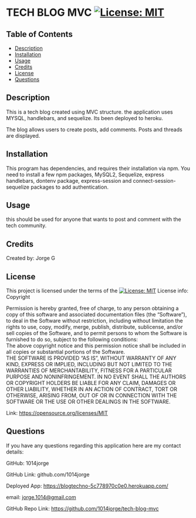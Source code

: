 # TECH BLOG MVC [![License: MIT](https://img.shields.io/badge/License-MIT-yellow.svg)](https://opensource.org/licenses/MIT)

 
## Table of Contents 
- [Description](#description)
- [Installation](#installation)
- [Usage](#usage)
- [Credits](#credits)
- [License](#license)
- [Questions](#questions)

## Description

This is a tech blog created using MVC structure. the application uses MYSQL, handlebars, and sequelize. Its been deployed to heroku.

The blog allows users to create posts, add comments. Posts and threads are displayed.

## Installation 
This program has dependencies, and requires their installation via npm. You need to install a few npm packages, MySQL2, Sequelize, express handlebars, dontenv package, express-session and connect-session-sequelize packages to add authentication.


## Usage

 this should be used for anyone that wants to post and comment with the tech community.

## Credits

Created by: Jorge G



## License 
This project is licensed under the terms of the
[![License: MIT](https://img.shields.io/badge/License-MIT-yellow.svg)](https://opensource.org/licenses/MIT)
License info: Copyright <YEAR> <COPYRIGHT HOLDER>

  Permission is hereby granted, free of charge, to any person obtaining a copy of this software and associated documentation files (the “Software”),
  to deal in the Software without restriction, including without limitation the rights to 
  use, copy, modify, merge, publish, distribute, sublicense, and/or sell copies of the Software, 
  and to permit persons to whom the Software is furnished to do so, subject to the following conditions:  
  The above copyright notice and this permission notice shall be included in all copies or substantial portions of the Software.  
  THE SOFTWARE IS PROVIDED “AS IS”, WITHOUT WARRANTY OF ANY KIND, EXPRESS OR IMPLIED, INCLUDING BUT NOT LIMITED TO THE WARRANTIES OF MERCHANTABILITY, FITNESS FOR A PARTICULAR PURPOSE AND NONINFRINGEMENT.
   IN NO EVENT SHALL THE AUTHORS OR COPYRIGHT HOLDERS BE LIABLE FOR ANY CLAIM, DAMAGES OR OTHER LIABILITY, WHETHER IN AN ACTION OF CONTRACT,
   TORT OR OTHERWISE, ARISING FROM, OUT OF OR IN CONNECTION WITH THE SOFTWARE OR THE USE OR OTHER DEALINGS IN THE SOFTWARE.

Link: https://opensource.org/licenses/MIT

## Questions
If you have any questions regarding this application here are my contact details:

GitHub:  1014jorge

GitHub Link: github.com/1014jorge

Deployed App: https://blogtechno-5c778970c0e0.herokuapp.com/

email: jorge.1014@gmail.com

GitHub Repo Link: https://github.com/1014jorge/tech-blog-mvc
  